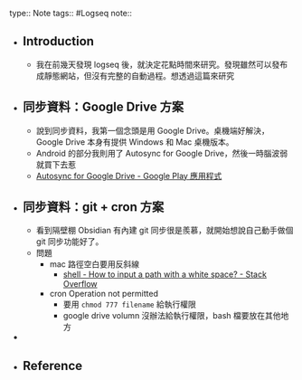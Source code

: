 type:: Note
tags:: #Logseq 
note::

- ## Introduction
	- 我在前幾天發現 logseq 後，就決定花點時間來研究。發現雖然可以發布成靜態網站，但沒有完整的自動過程。想透過這篇來研究
- ## 同步資料：Google Drive 方案
	- 說到同步資料，我第一個念頭是用 Google Drive。桌機端好解決，Google Drive 本身有提供 Windows 和 Mac 桌機版本。
	- Android 的部分我則用了 Autosync for Google Drive，然後一時腦波弱就買下去惹
	- [Autosync for Google Drive - Google Play 應用程式](https://play.google.com/store/apps/details?id=com.ttxapps.drivesync&hl=zh_TW&gl=US)
- ## 同步資料：git + cron 方案
	- 看到隔壁棚 Obsidian 有內建 git 同步很是羨慕，就開始想說自己動手做個 git 同步功能好了。
	- 問題
		- mac 路徑空白要用反斜線
			- [shell - How to input a path with a white space? - Stack Overflow](https://stackoverflow.com/questions/12902227/how-to-input-a-path-with-a-white-space)
		- cron Operation not permitted
			- 要用 `chmod 777 filename` 給執行權限
			- google drive volumn 沒辦法給執行權限，bash 檔要放在其他地方
-
- ## Reference